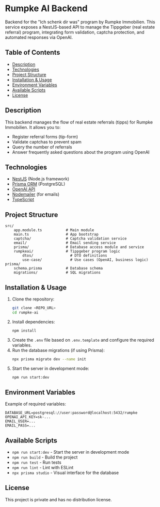 
# Rumpke AI Backend

Backend for the "Ich schenk dir was" program by Rumpke Immobilien. This service exposes a NestJS-based API to manage the Tippgeber (real estate referral) program, integrating form validation, captcha protection, and automated responses via OpenAI.

## Table of Contents
- [Description](#description)
- [Technologies](#technologies)
- [Project Structure](#project-structure)
- [Installation & Usage](#installation--usage)
- [Environment Variables](#environment-variables)
- [Available Scripts](#available-scripts)
- [License](#license)

## Description
This backend manages the flow of real estate referrals (tipps) for Rumpke Immobilien. It allows you to:
- Register referral forms (tip-form)
- Validate captchas to prevent spam
- Query the number of referrals
- Answer frequently asked questions about the program using OpenAI

## Technologies
- [NestJS](https://nestjs.com/) (Node.js framework)
- [Prisma ORM](https://www.prisma.io/) (PostgreSQL)
- [OpenAI API](https://platform.openai.com/)
- [Nodemailer](https://nodemailer.com/) (for emails)
- [TypeScript](https://www.typescriptlang.org/)

## Project Structure
```
src/
	app.module.ts           # Main module
	main.ts                 # App bootstrap
	captcha/                # Captcha validation service
	email/                  # Email sending service
	prisma/                 # Database access module and service
	rumpkeai/               # Tippgeber program logic
		dtos/                 # DTO definitions
		use-case/             # Use cases (OpenAI, business logic)
prisma/
	schema.prisma           # Database schema
	migrations/             # SQL migrations
```

## Installation & Usage
1. Clone the repository:
	 ```bash
	 git clone <REPO_URL>
	 cd rumpke-ai
	 ```
2. Install dependencies:
	 ```bash
	 npm install
	 ```
3. Create the `.env` file based on `.env.template` and configure the required variables.
4. Run the database migrations (if using Prisma):
	 ```bash
	 npx prisma migrate dev --name init
	 ```
5. Start the server in development mode:
	 ```bash
	 npm run start:dev
	 ```

## Environment Variables
Example of required variables:
```
DATABASE_URL=postgresql://user:password@localhost:5432/rumpke
OPENAI_API_KEY=sk-...
EMAIL_USER=...
EMAIL_PASS=...
```

## Available Scripts
- `npm run start:dev`   - Start the server in development mode
- `npm run build`       - Build the project
- `npm run test`        - Run tests
- `npm run lint`        - Lint with ESLint
- `npx prisma studio`   - Visual interface for the database

## License
This project is private and has no distribution license.
